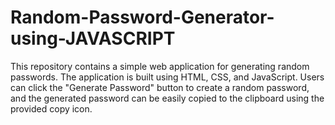 # Random-Password-Generator-using-JAVASCRIPT
This repository contains a simple web application for generating random passwords. The application is built using HTML, CSS, and JavaScript. Users can click the "Generate Password" button to create a random password, and the generated password can be easily copied to the clipboard using the provided copy icon.

